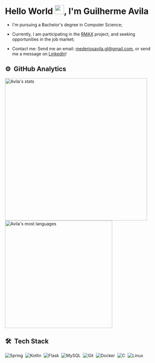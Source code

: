 <h1 align="left">Hello World <img src="https://em-content.zobj.net/source/microsoft-teams/363/waving-hand_1f44b.png" height="30px">, I'm Guilherme Avila</h1>

- I'm pursuing a Bachelor's degree in Computer Science;
  
- Currently, I am participating in the [RMAX](https://github.com/RMax-UVA) project, and seeking opportunities in the job market;

- Contact me: Send me an email: mederiosavila.gl@gmail.com, or send me a message on [LinkedIn](https://www.linkedin.com/in/avila-dev/)!

## ⚙️ &nbsp;GitHub Analytics

<p align="left">
<img width="470em" src="https://github-readme-stats.vercel.app/api?username=GM7Avila&show_icons=true&theme=nord" alt="Avila's stats"/>
<img width="355em" src="https://github-readme-stats.vercel.app/api/top-langs/?username=GM7Avila&layout=compact&theme=nord" alt="Avila's most languages"/>
</p>

## 🛠 &nbsp;Tech Stack

![Spring](https://img.shields.io/badge/-Spring-2e3440?style=flat-square&logo=spring&logoColor=green)&nbsp;
![Kotlin](https://img.shields.io/badge/-Kotlin-2e3440?style=flat-square&logo=kotlin)&nbsp;
![Flask](https://img.shields.io/badge/-Flask-2e3440?style=flat-square&logo=flask&logoColor=white)&nbsp;
![MySQL](https://img.shields.io/badge/-MySQL-2e3440?style=flat-square&logo=mysql&logoColor=blue)&nbsp;
![Git](https://img.shields.io/badge/-Git-2e3440?style=flat-square&logo=git)&nbsp;
![Docker](https://img.shields.io/badge/-Docker-2e3440?style=flat-square&logo=docker)&nbsp;
![C](https://img.shields.io/badge/-Language-2e3440?style=flat-square&logo=c&logoColor=white)&nbsp;
![Linux](https://img.shields.io/badge/-Linux-2e3440?style=flat-square&logo=linux)&nbsp;
